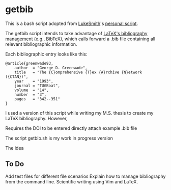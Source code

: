 # getbib
This is a bash script adopted from [LukeSmith](https://github.com/LukeSmithxyz)'s [personal script](https://github.com/LukeSmithxyz/voidrice/blob/master/.local/bin/getbib).

The getbib script intends to take advantage of [LaTeX's bibliography management](https://en.wikibooks.org/wiki/LaTeX/Bibliography_Management) (e.g., BibTeX), which calls forward a .bib file containing all relevant bibliographic information.

Each bibliographic entry looks like this:
```
@article{greenwade93,
    author  = "George D. Greenwade",
    title   = "The {C}omprehensive {T}ex {A}rchive {N}etwork ({CTAN})",
    year    = "1993",
    journal = "TUGBoat",
    volume  = "14",
    number  = "3",
    pages   = "342--351"
}
```
I used a version of this script while writing my M.S. thesis to create my LaTeX bibliography. However,

Requires the DOI to be entered directly
attach example .bib file

The script getbib.sh is my work in progress version

The idea

## To Do
Add test files for different file scenarios
Explain how to manage bibliography from the command line.
Scientific writing using Vim and LaTeX.

